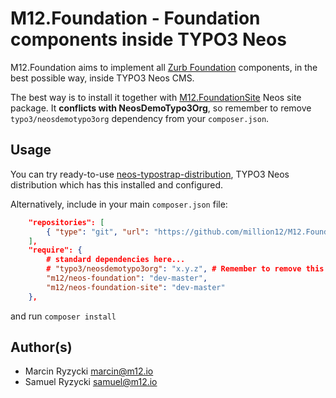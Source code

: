 # M12.Foundation - Foundation components inside TYPO3 Neos

M12.Foundation aims to implement all [Zurb Foundation](http://foundation.zurb.com/) components, in the best possible way, inside TYPO3 Neos CMS.

The best way is to install it together with [M12.FoundationSite](https://github.com/million12/M12.FoundationSite) Neos site package. It **conflicts with NeosDemoTypo3Org**, so remember to remove `typo3/neosdemotypo3org` dependency from your `composer.json`.

## Usage

You can try ready-to-use [neos-typostrap-distribution](https://github.com/million12/neos-typostrap-distribution), TYPO3 Neos distribution which has this installed and configured.

Alternatively, include in your main `composer.json` file:  
``` json
    "repositories": [
        { "type": "git", "url": "https://github.com/million12/M12.FoundationSite" }
    ],
    "require": {
        # standard dependencies here...
        # "typo3/neosdemotypo3org": "x.y.z", # Remember to remove this one 
        "m12/neos-foundation": "dev-master",
        "m12/neos-foundation-site": "dev-master"
    },
```  
and run `composer install`


## Author(s)

* Marcin Ryzycki marcin@m12.io  
* Samuel Ryzycki samuel@m12.io
